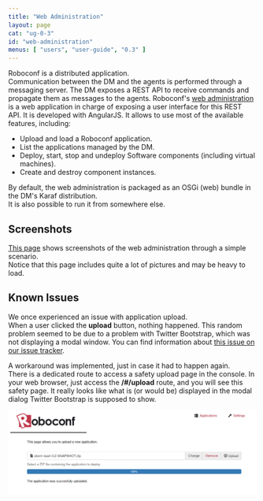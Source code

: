 ```yaml
---
title: "Web Administration"
layout: page
cat: "ug-0-3"
id: "web-administration"
menus: [ "users", "user-guide", "0.3" ]
---
```


Roboconf is a distributed application.  
Communication between the DM and the agents is performed through a messaging server.
The DM exposes a REST API to receive commands and propagate them as messages to the agents. 
Roboconf's [web administration](https://github.com/roboconf/roboconf-web-administration) is a 
web application in charge of exposing a user interface for this REST API. 
It is developed with AngularJS. It allows to use most of the available features, including:

* Upload and load a Roboconf application.
* List the applications managed by the DM.
* Deploy, start, stop and undeploy Software components (including virtual machines).
* Create and destroy component instances.

By default, the web administration is packaged as an OSGi (web) bundle in the DM's Karaf distribution.  
It is also possible to run it from somewhere else.


## Screenshots

[This page](web-administration-screenshots.html) shows screenshots of the web administration through a simple scenario.  
Notice that this page includes quite a lot of pictures and may be heavy to load.


## Known Issues

We once experienced an issue with application upload.  
When a user clicked the **upload** button, nothing happened. This random problem seemed to
be due to a problem with Twitter Bootstrap, which was not displaying a modal window. You can find
information about [this issue on our issue tracker](https://github.com/roboconf/roboconf-web-administration/issues/15).

A workaround was implemented, just in case it had to happen again.  
There is a dedicated route to access a safety upload page in the console.
In your web browser, just access the **/#/upload** route, and you will see this safety page.
It really looks like what is (or would be) displayed in the modal dialog Twitter Bootstrap is supposed to show.

<img src="/resources/img/roboconf--web-administration--safety-upload-page.jpg" alt="Safety Upload Page" class="gs" />
